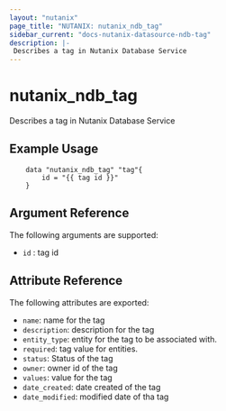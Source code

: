 ```yaml
---
layout: "nutanix"
page_title: "NUTANIX: nutanix_ndb_tag"
sidebar_current: "docs-nutanix-datasource-ndb-tag"
description: |-
 Describes a tag in Nutanix Database Service
---
```


# nutanix_ndb_tag

Describes a tag in Nutanix Database Service

## Example Usage

```hcl
    data "nutanix_ndb_tag" "tag"{
        id = "{{ tag id }}"
    }
```


## Argument Reference

The following arguments are supported:
* `id` : tag id

## Attribute Reference

The following attributes are exported:

* `name`:  name for the tag
* `description`: description for the tag
* `entity_type`:  entity for the tag to be associated with.
* `required`: tag value for entities.
* `status`: Status of the tag
* `owner`: owner id of the tag
* `values`: value for the tag
* `date_created`: date created of the tag
* `date_modified`: modified date of tha tag